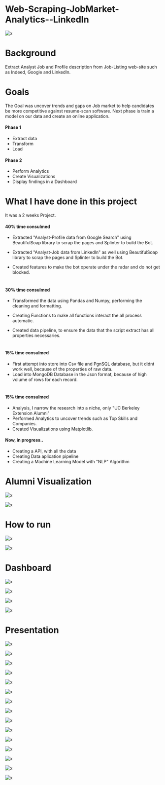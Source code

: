 # Web-Scraping-JobMarket-Analytics--LinkedIn
![x](static/images/reactDashPic1.JPG)

# Background

Extract Analyst Job and Profile description from Job-Listing web-site such as Indeed, Google and LinkedIn. 


# Goals

The Goal was uncover trends and gaps on Job market to help candidates be more competitive against resume-scan software. Next phase is train a model on our data and create an online application.
#### Phase 1
* Extract data
* Transform
* Load

#### Phase 2
* Perform Analytics
* Create Visualizations
* Display findings in a Dashboard


# What I have done in this project

It was a 2 weeks Project.

#### 40% time consulmed

* Extracted "Analyst-Profile data from Google Search" using BeautifulSoap library to scrap the pages and Splinter to build the Bot.

* Extracted "Analyst-Job data from LinkedIn" as well using BeautifulSoap library to scrap the pages and Splinter to build the Bot.

* Created features to make the bot operate under the radar and do not get blocked.
#


#### 30% time consulmed
* Transformed the data using Pandas and Numpy, performing the cleaning and formatting.

* Creating Functions to make all functions interact  the all process automatic.

* Created data pipeline, to ensure the data that the script extract has all properties necessaries. 

#


#### 15% time consulmed
* First attempt into store into Csv file and PgnSQL database, but it didnt work well, because of the properties  of raw data.
* Load into MongoDB Database in the Json format, because of high volume of rows for each record.

#

#### 15% time consulmed
* Analysis, I narrow the research into a niche, only "UC Berkeley Extension Alumni"
* Performed Analytics to uncover trends such as Top Skills and Companies.
* Created Visualizations using Matplotlib.

#### Now, in progress..

* Creating a API, with all the data
* Creating Data aplication pipeline
* Creating a Machine Learning Model with "NLP" Algorithm

# Alumni Visualization

![x](static/images/alumni.png)



![x](static/images/alumnis.png)

# How to run

![x](static/images/installpic1.JPG)

![x](static/images/installpic2.JPG)

# Dashboard

![x](static/images/reactDashPic1.JPG)

![x](static/images/rdp2.JPG)

![x](static/images/rdp3.JPG)

![x](static/images/rdp4.JPG)


# Presentation

![x](static/images/Presentation/Slide2.GIF)

![x](static/images/Presentation/Slide3.GIF)

![x](static/images/Presentation/Slide4.GIF)

![x](static/images/Presentation/Slide5.GIF)

![x](static/images/Presentation/Slide6.GIF)

![x](static/images/Presentation/Slide7.GIF)

![x](static/images/Presentation/Slide8.GIF)

![x](static/images/Presentation/Slide10.GIF)

![x](static/images/Presentation/Slide11.GIF)

![x](static/images/Presentation/Slide12.GIF)


![x](static/images/Zoom10.png)


![x](static/images/Zoom13.png)


![x](static/images/Zoom14.png)


![x](static/images/Zoom15.png)


![x](static/images/Presentation/Slide13.GIF)





